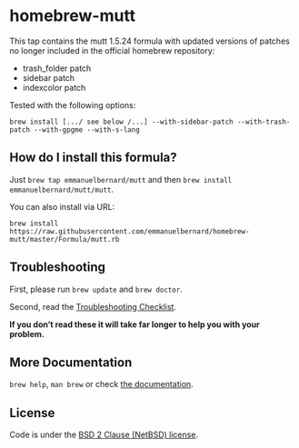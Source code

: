 # homebrew-mutt

This tap contains the mutt 1.5.24 formula with updated versions of patches no longer included in the official homebrew repository:

- trash_folder patch
- sidebar patch
- indexcolor patch

Tested with the following options:

```
brew install [.../ see below /...] --with-sidebar-patch --with-trash-patch --with-gpgme --with-s-lang
```

## How do I install this formula?

Just `brew tap emmanuelbernard/mutt` and then `brew install emmanuelbernard/mutt/mutt`.

You can also install via URL:

```
brew install https://raw.githubusercontent.com/emmanuelbernard/homebrew-mutt/master/Formula/mutt.rb
```

## Troubleshooting

First, please run `brew update` and `brew doctor`.

Second, read the [Troubleshooting Checklist](https://github.com/Homebrew/homebrew/blob/master/share/doc/homebrew/Troubleshooting.md#troubleshooting).

**If you don’t read these it will take far longer to help you with your problem.**

## More Documentation

`brew help`, `man brew` or check [the documentation](https://github.com/Homebrew/homebrew/tree/master/share/doc/homebrew#readme).

## License

Code is under the [BSD 2 Clause (NetBSD) license](https://github.com/emmanuelbernard/homebrew-mutt/tree/master/LICENSE.txt).
